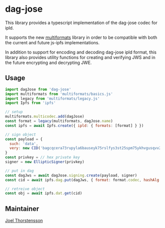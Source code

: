 # dag-jose

This library provides a typescript implementation of the dag-jose codec for ipld.

It supports the new [multiformats](https://github.com/multiformats/js-multiformats) library in order to be compatible with both the current and future js-ipfs implementations.

In addition to support for encoding and decoding dag-jose ipld format, this library also provides utility functions for creating and verifying JWS and in the future encrypting and decrypting JWE.


## Usage
```js
import dagJose from 'dag-jose'
import multiformats from 'multiformats/basics.js'
import legacy from 'multiformats/legacy.js'
import Ipfs from 'ipfs'

// setup
multiformats.multicodec.add(dagJose)
const format = legacy(multiformats, dagJose.name)
const ipfs = await Ipfs.create({ ipld: { formats: [format] } })

// sign object
const payload = {
  such: 'data',
  very: new CID('bagcqcera73rupyla6bauseyk75rslfys3st25spm75ykhvgusqvv2zfqtucq')
}
const privkey = // hex private key
signer = new EllipticSigner(privkey)

// put in dag
const dagJws = await dagJose.signing.create(payload, signer)
const cid = await ipfs.dag.put(dagJws, { format: format.codec, hashAlg: 'sha2-256' })

// retreive object
const obj = await ipfs.dat.get(cid)
```

## Maintainer
[Joel Thorstensson](https://github.com/oed)
